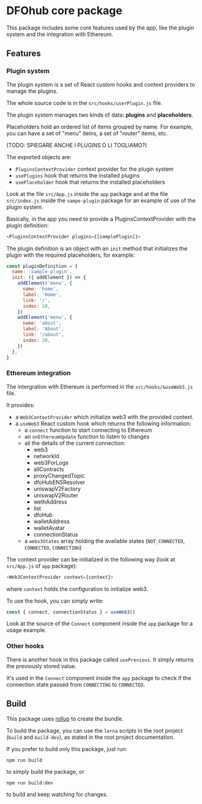 # DFOhub core package

This package includes some core features used by the app, like the plugin system and the integration with Ethereum.

## Features

### Plugin system

The plugin system is a set of React custom hooks and context providers to manage the plugins.

The whole source code is in the `src/hooks/userPlugin.js` file.

The plugin system manages two kinds of data: __plugins__ and __placeholders__.

Placeholders hold an ordered list of items grouped by name. For example, you can have a set of "menu" items, a set of "router" items, etc.

(TODO: SPIEGARE ANCHE I PLUGINS O LI TOGLIAMO?)

The exported objects are:

- `PluginsContextProvider` context provider for the plugin system
- `usePlugins` hook that returns the installed plugins
- `usePlaceholder` hook that returns the installed placeholders

Look at the file `src/App.js` inside the `app` package and at the file `src/index.js` inside the `sampe-plugin` package for an example of use of the plugin system.

Basically, in the app you need to provide a PluginsContextProvider with the plugin definition:

```js
<PluginsContextProvider plugins={[samplePlugin]}>
```

The plugin definition is an object with an `init` method that initializes the plugin with the required placeholders, for example:

```js
const pluginDefinition = {
  name: 'sample-plugin',
  init: ({ addElement }) => {
    addElement('menu', {
      name: 'home',
      label: 'Home',
      link: '/',
      index: 10,
    })
    addElement('menu', {
      name: 'about',
      label: 'About',
      link: '/about',
      index: 20,
    })
  },
}
```

### Ethereum integration

The intergration with Ethereum is performed in the `src/hooks/&useWeb3.js` file.

It provides:

- a `Web3ContextProvider` which initialize web3 with the provided context.
- a `useWeb3` React custom hook which returns the following information:
    - a `connect` function to start connecting to Ethereum
    - an `onEthereumUpdate` function to listen to changes
    - all the details of the current connection:
        - web3
        - networkId
        - web3ForLogs
        - allContracts
        - proxyChangedTopic
        - dfoHubENSResolver
        - uniswapV2Factory
        - uniswapV2Router
        - wethAddress
        - list
        - dfoHub
        - walletAddress
        - walletAvatar
        - connectionStatus
    - a `webs3States` array holding the available states (`NOT_CONNECTED`, `CONNECTED`, `CONNECTING`)

The context provider can be initialized in the following way (look at `src/App.js` of `app` package):

```js
<Web3ContextProvider context={context}>
```

where `context` holds the configuration to initialize web3.

To use the hook, you can simply write:

```js
const { connect, connectionStatus } = useWeb3()
```

Look at the source of the `Connect` component inside the `app` package for a usage example.

### Other hooks

There is another hook in this package called `usePrevious`. It simply returns the previously stored value.

It's used in the `Connect` component inside the `app` package to check if the connection state passed from `CONNECTING` to `CONNECTED`.

## Build

This package uses [rollup](https://rollupjs.org/guide/en/) to create the bundle.

To build the package, you can use the `lerna` scripts in the root project (`build` and `build-dev`), as stated in the root project documentation.

If you prefer to build only this package, just run:

```shell script
npm run build
```

to simply build the package, or

```shell script
npm run build:dev
```

to build and keep watching for changes.


